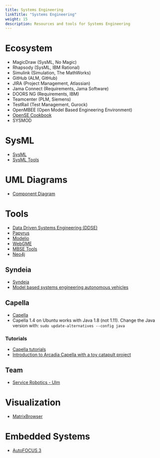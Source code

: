 ```yaml
---
title: Systems Engineering
linkTitle: "Systems Engineering"
weight: 15
description: Resources and tools for Systems Engineering
---
```


# Ecosystem
* MagicDraw (SysML, No Magic)
* Rhapsody (SysML, IBM Rational)
* Simulink (Simulation, The MathWorks)
* GitHub (ALM, GitHub)
* JIRA (Project Management, Atlassian)
* Jama Connect (Requirements, Jama Software)
* DOORS NG (Requirements, IBM)
* Teamcenter (PLM, Siemens)
* TestRail (Test Management, Gurock)
* OpenMBEE (Open Model Based Engineering Environment)
* [OpenSE Cookbook](http://mbse.gfse.de/documents/faq.html)
* SYSMOD
# SysML
- [SysML](https://sysml.org)
- [SysML Tools](https://sysmltools.com/)
# UML Diagrams
* [Component Diagram](https://www.uml-diagrams.org/component-diagrams-reference.html)
# Tools
* [Data Driven Systems Engineering (DDSE)](https://www.valispace.com/hardware-engineering-ddse/)
* [Papyrus](https://www.eclipse.org/papyrus/)
* [Modelio](https://www.modelio.org/)
* [WebGME](https://github.com/webgme)
* [MBSE Tools](https://mbse4u.com/sysml-tools/)
* [Neo4j](https://neo4j.com/developer/get-started/)
## Syndeia
* [Syndeia](http://intercax.com/products/syndeia/)
* [Model based systems engineering autonomous vehicles](http://intercax.com/2018/01/11/model-based-systems-engineering-autonomous-vehicles-part-1/)
## Capella

* [Capella](https://www.eclipse.org/capella/)
* Capella 1.4 on Ubuntu works with Java 1.8 (not 1.11). Change the Java version with: `sudo update-alternatives --config java`
### Tutorials
* [Capella tutorials](https://esd.sutd.edu.sg/40014-capella-tutorial/)
* [Introduction to Arcadia Capella with a toy catapult project](https://youtu.be/K4eU8nj1nok)
## Team
* [Service Robotics - Ulm](http://www.servicerobotik-ulm.de/wpr/projects/)
# Visualization
* [MatrixBrowser](https://sourceforge.net/projects/matrixbrowser/)
# Embedded Systems
* [AutoFOCUS 3](https://www.fortiss.org/en/publications/software/autofocus-3)